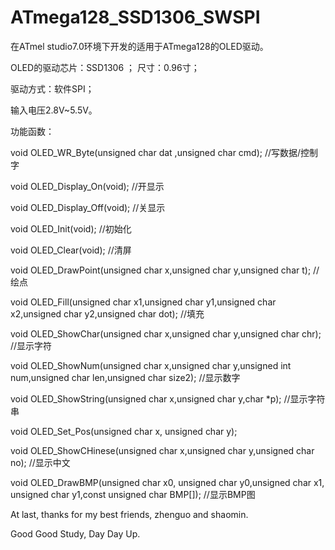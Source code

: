 # ATmega128_SSD1306_SWSPI

在ATmel studio7.0环境下开发的适用于ATmega128的OLED驱动。

OLED的驱动芯片：SSD1306
；
尺寸：0.96寸；

驱动方式：软件SPI；

输入电压2.8V~5.5V。

功能函数：

void OLED_WR_Byte(unsigned char dat ,unsigned char cmd); //写数据/控制字

void OLED_Display_On(void);  //开显示

void OLED_Display_Off(void);  //关显示

void OLED_Init(void);  //初始化

void OLED_Clear(void);  //清屏

void OLED_DrawPoint(unsigned char x,unsigned char y,unsigned char t);  //绘点

void OLED_Fill(unsigned char x1,unsigned char y1,unsigned char x2,unsigned char y2,unsigned char dot);  //填充

void OLED_ShowChar(unsigned char x,unsigned char y,unsigned char chr);  //显示字符

void OLED_ShowNum(unsigned char x,unsigned char y,unsigned int num,unsigned char len,unsigned char size2);  //显示数字

void OLED_ShowString(unsigned char x,unsigned char y,char *p);  //显示字符串

void OLED_Set_Pos(unsigned char x, unsigned char y); 

void OLED_ShowCHinese(unsigned char x,unsigned char y,unsigned char no);  //显示中文

void OLED_DrawBMP(unsigned char x0, unsigned char y0,unsigned char x1, unsigned char y1,const unsigned char BMP[]);  //显示BMP图

At last, thanks for my best friends, zhenguo and shaomin.

Good Good Study, Day Day Up.
